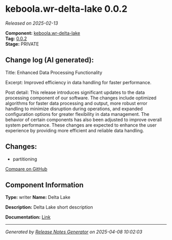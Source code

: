 #  keboola.wr-delta-lake 0.0.2

_Released on 2025-02-13_

**Component:** [keboola.wr-delta-lake](https://github.com/keboola/component-delta-lake)  
**Tag:** [0.0.2](https://github.com/keboola/component-delta-lake/releases/tag/0.0.2)  
**Stage:** PRIVATE


## Change log (AI generated):
Title: Enhanced Data Processing Functionality

Excerpt: Improved efficiency in data handling for faster performance.

Post detail: This release introduces significant updates to the data processing component of our software. The changes include optimized algorithms for faster data processing and output, more robust error handling to minimize disruption during operations, and expanded configuration options for greater flexibility in data management. The behavior of certain components has also been adjusted to improve overall system performance. These changes are expected to enhance the user experience by providing more efficient and reliable data handling.



## Changes:



- partitioning 



[Compare on GitHub](https://github.com/keboola/component-delta-lake/compare/0.0.1...0.0.2)



## Component Information
**Type:** writer
**Name:** Delta Lake

**Description:** Delta Lake short description


**Documentation:** [Link](https://github.com/keboola/component-delta-lake.git/blob/master/README.md)



---
_Generated by [Release Notes Generator](https://github.com/keboola/release-notes-generator)
on 2025-04-08 10:02:03_